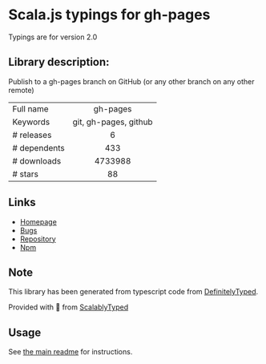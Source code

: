 
# Scala.js typings for gh-pages

Typings are for version 2.0

## Library description:
Publish to a gh-pages branch on GitHub (or any other branch on any other remote)

|                    |                 |
| ------------------ | :-------------: |
| Full name          | gh-pages |
| Keywords           | git, gh-pages, github |
| # releases         | 6 |
| # dependents       | 433 |
| # downloads        | 4733988 |
| # stars            | 88 |

## Links
- [Homepage](https://github.com/tschaub/gh-pages)
- [Bugs](https://github.com/tschaub/gh-pages/issues)
- [Repository](https://github.com/tschaub/gh-pages)
- [Npm](https://www.npmjs.com/package/gh-pages)
    


## Note
This library has been generated from typescript code from [DefinitelyTyped](https://definitelytyped.org).

Provided with :purple_heart: from [ScalablyTyped](https://github.com/oyvindberg/ScalablyTyped)

## Usage
See [the main readme](../../readme.md) for instructions.



